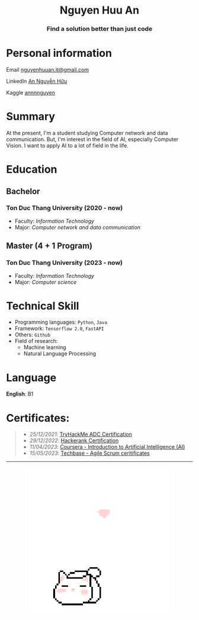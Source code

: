 <h1 align='center'>Nguyen Huu An</h1>
<h3 align='center'>Find a solution better than just code</h3>

# Personal information
Email          <nguyenhuuan.it@gmail.com>

LinkedIn       [An Nguyễn Hữu](https://www.linkedin.com/in/nguyenhuuan-it/)

Kaggle        [annnnguyen](https://www.kaggle.com/annnnguyen)

# Summary
At the present, I'm a student studying Computer network and data communication. But, I'm interest in the field of AI, especially Computer Vision. I want to apply AI to a lot of field in the life.

# Education
## Bachelor
### Ton Duc Thang University (2020 - now)
+ Faculty: *Information Technology*
+ Major: *Computer network and data communication*
## Master (4 + 1 Program)
### Ton Duc Thang University (2023 - now)
+ Faculty: *Information Technology*
+ Major: *Computer science*

# Technical Skill
+ Programming languages: `Python`, `Java`
+ Framework: `Tensorflow 2.0`, `FastAPI`
+ Others: `Github`
+ Field of research:
    - Machine learning
    - Natural Language Processing

# Language
**English**: B1

# Certificates:
>- *25/12/2021*: [TryHackMe ADC Certification](https://tryhackme-certificates.s3-eu-west-1.amazonaws.com/THM-HKVVJOIWJA.png)
>- *29/12/2022*: [Hackerank Certification](https://hackerrank.com/certificates/c3963cfc95f1)
>- *11/04/2023*: [Coursera - Introduction to Artificial Intelligence (AI)](https://www.coursera.org/account/accomplishments/certificate/PT7XSFWLJVH9)
>- *15/05/2023*: [Techbase - Agile Scrum ceritificates](./certificates/TechBase%20Certificate_1.jpg)
___

<p align="center">
 <img src="cat_intro.gif" />
</p>

